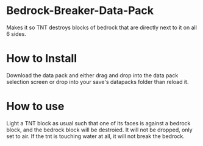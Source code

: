# Bedrock-Breaker-Data-Pack
Makes it so TNT destroys blocks of bedrock that are directly next to it on all 6 sides.

# How to Install
Download the data pack and either drag and drop into the data pack selection screen or drop into your save's datapacks folder than reload it.

# How to use
Light a TNT block as usual such that one of its faces is against a bedrock block, and the bedrock block will be destroied. It will not be dropped, only set to air.
If the tnt is touching water at all, it will not break the bedrock.
